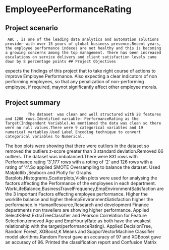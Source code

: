 # EmployeePerformanceRating
## Project scenario
     ABC , is one of the leading data analytics and automation solutions provider with over 15 years of global business presence.Recent years, the employee performance indexes are not healthy and this is becoming a growing concerns among the top management. There has been increased escalations on service delivery and client satisfaction levels came down by 8 percentage points ## Project Objectives
expects the findings of this project that to take right course of actions to improve Employee Performance. Also expecting a clear indicators of non performing employees, so that any penalization of non-performing employee, if required, maynot significantly affect other employee morals.
## Project summary
              The dataset  was clean and well structured with 28 features and 1200 rows.Identified variable- PerformanceRating as the Target(Independent Variable).As mentioned the data was clean so there were no null values.There were 9 categorical variables and 19 numerical variables.Used Label Encoding technique to convert categorical variables to Numerical.
The box plots were showing that there were outliers in the dataset so removed the outliers z-score greater than 3 standard deviation.Removed 66 outliers.
The dataset was imbalanced.There were 831 rows with Performance rating '3',177 rows with a roting of '2' and 126 rows with a rating of '4'.So applied SMOTE Oversampling to balance the dataset.
Used Matplotlib ,Seaborn and Plotly for Graphs. Barplots,Histograms,Scatterplots,Violin plots were used for analysing the factors affecting the Performance of the employees in each department.
WorkLifeBalance,BusinessTravelFrequency,EmpEnvironmentSatisfaction are the 3 important Factors effecting employee performance.
Higher the worklife balance and higher theEmpEnvironmentSatisfaction higher the performance.In HumanResource,Research and development Finance departments non travellers are showing higher performance.
Applied SelectKBest,ExtraTreeClassifier and Pearson Correlation for Feature Selection,removed Age and EmpHourlyRate as both have the weakest relationship with the target(performanceRating).
Applied DecisionTree, Random Forest, XGBoost,K Means and SupporVectorMachine Classifier model alorithms.Random Forest gave an accuracy of 97 and XGBoost gave an accuracy of 96.
Printed the classification report and Confusion Matrix
